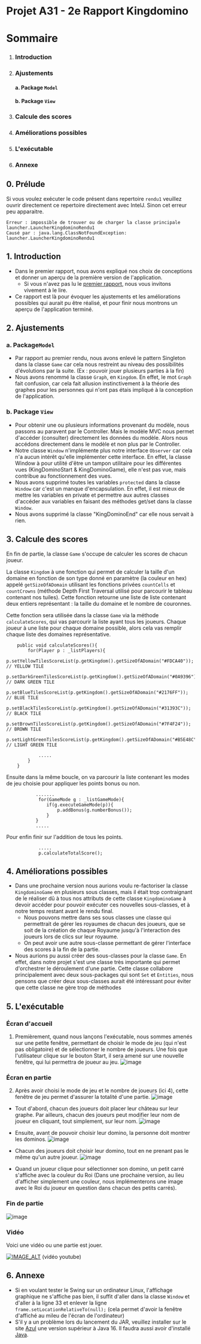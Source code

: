 
# Projet A31 - 2e Rapport Kingdomino

# Sommaire
1. ### Introduction
2. ### Ajustements
   #### a. Package `Model`
   #### b. Package `View`
3. ### Calcule des scores
4. ### Améliorations possibles
5. ### L'exécutable
6. ### Annexe

## 0. Prélude
Si vous voulez exécuter le code présent dans repertoire ``rendu1``
veuillez ouvrir directement ce repertoire directement avec IntelJ. Sinon cet erreur peu apparaitre.
```
Erreur : impossible de trouver ou de charger la classe principale launcher.LauncherKingdominoRendu1
Causé par : java.lang.ClassNotFoundException: launcher.LauncherKingdominoRendu1
```

## 1.  Introduction

- Dans le premier rapport, nous avons expliqué nos choix de conceptions et donner un aperçu de la première version de l'application.
    - Si vous n'avez pas lu le [premier rapport](https://git.unistra.fr/vondermarck-yanovskyy/a31-kingdomino/-/blob/master/rendu1/rapportV1.md), nous vous invitons vivement à le lire.
- Ce rapport est là pour évoquer les ajustements et les améliorations possibles qui aurait pu être réalisé, et pour finir nous montrons un aperçu de l'application terminé.

## 2. Ajustements

### a. Package`Model`
- Par rapport au premier rendu, nous avons enlevé le pattern Singleton dans la classe `Game` car cela nous restreint au niveau des possibilités d'évolutions par la suite.
  (Ex : pouvoir jouer plusieurs parties à la fin)
- Nous avons renommé la classe `Graph`, en `Kingdom`. En effet, le mot ``Graph`` fait confusion, car cela fait allusion instinctivement à la théorie des graphes pour les personnes qui n'ont pas étais impliqué à la conception de l'application.

### b. Package `View`
- Pour obtenir une ou plusieurs informations provenant du modèle, nous passons au paravent par le Controller. Mais le modèle MVC nous permet d'accéder (consulter) directement les données du modèle. Alors nous accédons directement dans le modèle et non plus par le Controller.
- Notre classe `Window` n'implémente plus notre interface `Observer` car cela n'a aucun intérêt qu'elle implémenter cette interface. En effet, la classe Window à pour utilité d'être un tampon utilitaire pour les différentes vues (KingDominoStart & KingDominoGame), elle n'est pas vue, mais contribue au fonctionnement des vues.
- Nous avons supprimé toutes les variables `protected` dans la classe `Window` car c'est un manque d'encapsulation. En effet, il est mieux de mettre les variables en private et permettre aux autres classes d'accéder aux variables en faisant des méthodes get/set dans la classe `Window`.
- Nous avons supprimé la classe "KingDominoEnd" car elle nous servait à rien.

## 3. Calcule des scores
En fin de partie, la classe ``Game`` s'occupe de calculer les scores de chacun joueur.

La classe ``Kingdom`` à une fonction qui permet de calculer la taille d'un domaine en fonction de son type donné en paramètre (la couleur en hex) appelé ``getSizeOfADomain`` utilisant les fonctions privées ``countCells`` et ``countCrowns`` (méthode Depth First Traversal utilisé pour parcourir le tableau contenant nos tuiles). 
Cette fonction retourne une liste de liste contenant deux entiers représentant : la taille du domaine et le nombre de couronnes.

Cette fonction sera utilisée dans la classe ``Game`` via la méthode ``calculateScores``, qui vas parcourir la liste ayant tous les joueurs. Chaque joueur à une liste
pour chaque domaine possible, alors cela vas remplir chaque liste des domaines représentative.


```
    public void calculateScores(){
        for(Player p : _listPlayers){
            p.setYellowTilesScoreList(p.getKingdom().getSizeOfADomain("#FDCA40")); // YELLOW TILE
            p.setDarkGreenTilesScoreList(p.getKingdom().getSizeOfADomain("#0A9396")); // DARK GREEN TILE
            p.setBlueTilesScoreList(p.getKingdom().getSizeOfADomain("#2176FF")); // BLUE TILE
            p.setBlackTilesScoreList(p.getKingdom().getSizeOfADomain("#31393C")); // BLACK TILE
            p.setBrownTilesScoreList(p.getKingdom().getSizeOfADomain("#7F4F24")); // BROWN TILE
            p.setLightGreenTilesScoreList(p.getKingdom().getSizeOfADomain("#B5E48C")); // LIGHT GREEN TILE
            
            .....
        }
    }
 ```

Ensuite dans la même boucle, on va parcourir la liste contenant les modes de jeu choisie pour appliquer les points bonus ou non.


 ```   
            .......
             for(GameMode g : _listGameMode){
                if(g.executeGameMode(p)){
                    p.addBonus(g.numberBonus());
                }
            }
            .....
 ```

Pour enfin finir sur l'addition de tous les points.
```
            .....
            p.calculateTotalScore();
```

## 4. Améliorations possibles
- Dans une prochaine version nous aurions voulu re-factoriser la classe `KingdominoGame` en plusieurs sous classes, mais il était trop contraignant de le réaliser dû à tous nos attributs de cette classe `KingdominoGame` à devoir accéder pour pouvoir exécuter ces nouvelles sous-classes, et à notre temps restant avant le rendu final.
    - Nous pouvons mettre dans ses sous classes une classe qui permettrait de gérer les royaumes de chacun des joueurs, que se soit de la création de chaque Royaume jusqu'à l'interaction des joueurs lors de clics sur leur royaume.
    - On peut avoir une autre sous-classe permettant de gérer l'interface des scores à la fin de la partie.
- Nous aurions pu aussi créer des sous-classes pour la classe `Game`. En effet, dans notre projet s'est une classe très importante qui permet d'orchestrer le déroulement d'une partie. Cette classe collabore principalement avec deux sous-packages qui sont `Set` et `Entities`, nous pensons que créer deux sous-classes aurait été intéressant pour éviter que cette classe ne gère trop de méthodes

## 5. L'exécutable
### Écran d'accueil
1. Premièrement, quand nous lançons l'exécutable, nous sommes amenés sur une petite fenêtre, permettant de choisir le mode de jeu (qui n'est pas obligatoire) et de sélectionner le nombre de joueurs. Une fois que l'utilisateur clique sur le bouton Start, il sera amené sur une nouvelle fenêtre, qui lui permettra de joueur au jeu.
   ![image](https://imgur.com/5SSojbq.png)

### Écran en partie
2. Après avoir choisi le mode de jeu et le nombre de joueurs (ici 4), cette fenêtre de jeu permet d'assurer la totalité d'une partie.
   ![image](https://imgur.com/uy7Tjw6.png)

- Tout d'abord, chacun des joueurs doit placer leur château sur leur graphe. Par ailleurs, chacun des joueurs peut modifier leur nom de joueur en cliquant, tout simplement, sur leur nom.
  ![image](https://imgur.com/uy7Tjw6.png)

- Ensuite, avant de pouvoir choisir leur domino, la personne doit montrer les dominos.
  ![image](https://imgur.com/3K96Woy.png)
- Chacun des joueurs doit choisir leur domino, tout en ne prenant pas le même qu'un autre joueur.
  ![image](https://imgur.com/MZV1ybP.png)
- Quand un joueur clique pour sélectionner son domino, un petit carré s'affiche avec la couleur du Roi (Dans une prochaine version, au lieu d'afficher simplement une couleur, nous implémenterons une image avec le Roi du joueur en question dans chacun des petits carrés).

### Fin de partie
![image](https://imgur.com/Y60uKcQ.png)

### Vidéo
Voici une vidéo ou une partie est jouer.

[![IMAGE_ALT](https://img.youtube.com/vi/DUabSjffzgM/0.jpg)](https://www.youtube.com/watch?v=DUabSjffzgM)
(vidéo youtube)
## 6. Annexe
- Si en voulant tester le Swing sur un ordinateur Linux, l'affichage graphique ne s'affiche pas bien, il suffit d'aller dans la classe `Window` et d'aller à la ligne 33 et enlever la ligne `frame.setLocationRelativeTo(null);` (cela permet d'avoir la fenêtre d'affiché au mileu de l'écran de l'ordinateur)
- S'il y a un problème lors du lancement du JAR, veuillez installer sur le site [Azul](https://www.azul.com/downloads/?package=jdk) une version supérieur à Java 16. Il faudra aussi avoir d'installé [Java](https://www.java.com/fr/download/manual.jsp).
